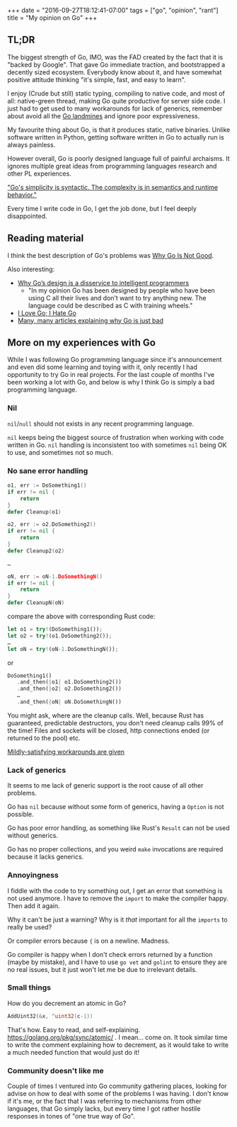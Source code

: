 +++
date = "2016-09-27T18:12:41-07:00"
tags = ["go", "opinion", "rant"]
title = "My opinion on Go"
+++

## TL;DR

The biggest strength of Go, IMO, was the FAD created by the fact that it is
"backed by Google". That gave Go immediate traction, and bootstrapped a
decently sized ecosystem. Everybody know about it, and have somewhat positive
attitude thinking "it's simple, fast, and easy to learn".

I enjoy (Crude but still) static typing, compiling to native
code, and most of all: native-green thread, making Go quite productive for
server side code. I just had to get used to many workarounds for lack of
generics, remember about avoid all the [Go landmines][landmines] and ignore
poor expressiveness.

My favourite thing about Go, is that it produces static, native binaries.
Unlike software written in Python, getting software written in Go to actually
run is always painless.

However overall, Go is poorly designed language full of painful archaisms. It
ignores multiple great ideas from programming languages research and other PL
experiences.

["Go's simplicity is syntactic. The complexity is in semantics and runtime
behavior."](https://news.ycombinator.com/item?id=12525949)

Every time I write code in Go, I get the job done, but I feel deeply disappointed.

## Reading material

I think the best description of Go's problems was [Why Go Is Not Good](http://yager.io/programming/go.html).

Also interesting: 

* [Why Go’s design is a disservice to intelligent
  programmers](http://nomad.so/2015/03/why-gos-design-is-a-disservice-to-intelligent-programmers/)
  - "In my opinion Go has been designed by people who have been using C all
  their lives and don’t want to try anything new. The language could be
  described as C with training wheels."
* [I Love Go; I Hate Go](http://dtrace.org/blogs/ahl/2016/08/02/i-love-go-i-hate-go/)
* [Many, many articles explaining why Go is just bad](https://github.com/ksimka/go-is-not-good)

[landmines]: https://gist.github.com/lavalamp/4bd23295a9f32706a48f


## More on my experiences with Go 

While I was following Go programming language since it's announcement and even
did some learning and toying with it, only recently I had opportunity to try Go
in real projects. For the last couple of months I've been working a lot with
Go, and below is why I think Go is simply a bad programming language.

### Nil

`nil`/`null` should not exists in any recent programming language.

`nil` keeps being the biggest source of frustration when working with code
written in Go. `nil` handling is inconsistent too with sometimes `nil` being OK
to use, and sometimes not so much.

### No sane error handling

```go
o1, err := DoSomething1()
if err != nil {
    return
}
defer Cleanup(o1)

o2, err := o2.DoSomething2()
if err != nil {
    return
}
defer Cleanup2(o2)

…

oN, err := oN-1.DoSomethingN()
if err != nil {
    return
}
defer CleanupN(oN)
```

compare the above with corresponding Rust code:

```rust
let o1 = try!(DoSomething1());
let o2 = try!(o1.DoSomething2());
…
let oN = try!(oN-1.DoSomethingN());
```

or 

```rust
DoSomething1()
   .and_then(|o1| o1.DoSomething2())
   .and_then(|o2| o2.DoSomething2())
   …
   .and_then(|oN| oN.DoSomethingN())
```

You might ask, where are the cleanup calls. Well, because Rust has guaranteed,
predictable destructors, you don't need cleanup calls 99% of the time! Files
and sockets will be closed, http connections ended (or returned to the pool) etc.

[Mildly-satisfying workarounds are given](https://blog.golang.org/error-handling-and-go)

### Lack of generics

It seems to me lack of generic support is the root cause of all other problems.

Go has `nil` because without some form of generics, having a `Option` is not
possible.

Go has poor error handling, as something like Rust's `Result` can not be used
without generics.

Go has no proper collections, and you weird `make` invocations are required
because it lacks generics.

### Annoyingness

I fiddle with the code to try something out, I get an error that something is
not used anymore. I have to remove the `import` to make the compiler happy.
Then add it again.

Why it can't be just a warning? Why is it *that* important for all the
`imports` to really be used?

Or compiler errors because `{` is on a newline. Madness.

Go compiler is happy when I don't check errors returned by a function (maybe by
mistake), and I have to use `go vet` and `golint` to ensure they are no real
issues, but it just won't let me be due to irrelevant details.


### Small things

How do you decrement an atomic in Go?

```go
AddUint32(&x, ^uint32(c-1))
```

That's how. Easy to read, and self-explaining.
https://golang.org/pkg/sync/atomic/ . I mean... come on. It took similar time
to write the comment explaining how to decrement, as it would take to write a
much needed function that would just do it!

### Community doesn't like me

Couple of times I ventured into Go community gathering places, looking for
advise on how to deal with some of the problems I was having. I don't know if
it's me, or the fact that I was referring to mechanisms from other languages,
that Go simply lacks, but every time I got rather hostile responses in tones of
"one true way of Go".
